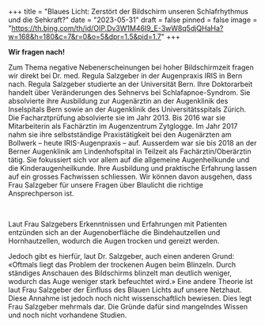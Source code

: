 +++
title = "Blaues Licht: Zerstört der Bildschirm unseren Schlafrhythmus und die Sehkraft?"
date = "2023-05-31"
draft = false
pinned = false
image = "https://th.bing.com/th/id/OIP.Dv3W1M46I9_E-3wW8q5djQHaHa?w=168&h=180&c=7&r=0&o=5&dpr=1.5&pid=1.7"
+++


**Wir fragen nach!** 

Zum Thema negative Nebenerscheinungen bei hoher Bildschirmzeit fragen wir direkt bei Dr. med. Regula Salzgeber in der Augenpraxis IRIS in Bern nach. Regula Salzgeber studierte an der Universität Bern. Ihre Doktorarbeit handelt über Veränderungen des Sehnervs bei Schlafapnoe-Syndrom. Sie absolvierte ihre Ausbildung zur Augenärztin an der Augenklinik des Inselspitals Bern sowie an der Augenklinik des Universitätsspitals Zürich. Die Facharztprüfung absolvierte sie im Jahr 2013. Bis 2016 war sie Mitarbeiterin als Fachärztin im Augenzentrum Zytglogge. Im Jahr 2017 nahm sie ihre selbstständige Praxistätigkeit bei den Augenärzten am Bollwerk – heute IRIS-Augenpraxis – auf. Ausserdem war sie bis 2018 an der Berner Augenklinik am Lindenhofspital in Teilzeit als Fachärztin/Oberärztin tätig. Sie fokussiert sich vor allem auf die allgemeine Augenheilkunde und die Kinderaugenheilkunde. Ihre Ausbildung und praktische Erfahrung lassen auf ein grosses Fachwissen schliessen. Wir können davon ausgehen, dass Frau Salzgeber für unsere Fragen über Blaulicht die richtige Ansprechperson ist.

 

Laut Frau Salzgebers Erkenntnissen und Erfahrungen mit Patienten entzünden sich an der Augenoberfläche die Bindehautzellen und Hornhautzellen, wodurch die Augen trocken und gereizt werden.

Jedoch gibt es hierfür, laut Dr. Salzgeber, auch einen anderen Grund: «Oftmals liegt das Problem der trockenen Augen beim Blinzeln. Durch ständiges Anschauen des Bildschirms blinzelt man deutlich weniger, wodurch das Auge weniger stark befeuchtet wird.» Eine andere Theorie ist laut Frau Salzgeber der Einfluss des Blauen Lichts auf unsere Netzhaut. Diese Annahme ist jedoch noch nicht wissenschaftlich bewiesen. Dies legt Frau Salzgeber mehrmals dar. Die Gründe dafür sind mangelndes Wissen und noch nicht vorhandene Studien.